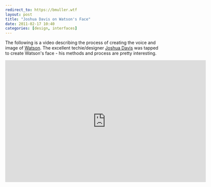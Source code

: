 ```yaml
---
redirect_to: https://bmuller.wtf
layout: post
title: "Joshua Davis on Watson's Face"
date: 2011-02-17 10:40
categories: [design, interfaces]
---
```

The following is a video describing the process of creating the voice and image of [Watson](http://en.wikipedia.org/wiki/Watson_%28artificial_intelligence_software%29).  The excellent techie/designer [Joshua Davis](http://en.wikipedia.org/wiki/Joshua_Davis_%28web_designer%29) was tapped to create Watson's face - his methods and process are pretty interesting.

<iframe title="YouTube video player" width="640" height="390" src="http://www.youtube.com/embed/WIKM732oEek" frameborder="0">
</iframe>